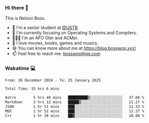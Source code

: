 ### Hi there 👋

<!--
**bosswnx/bosswnx** is a ✨ _special_ ✨ repository because its `README.md` (this file) appears on your GitHub profile.

Here are some ideas to get you started:

- 🔭 I’m currently working on ...
- 🌱 I’m currently learning ...
- 👯 I’m looking to collaborate on ...
- 🤔 I’m looking for help with ...
- 💬 Ask me about ...
- 📫 How to reach me: ...
- 😄 Pronouns: ...
- ⚡ Fun fact: ...
-->

This is Nelson Boss.

- 🏫 I'm a senior student at [@USTB](https://www.ustb.edu.cn/).
- 🌱 I'm currently focusing on Operating Systems and Compilers.
- 🧑🏻‍💻 I'm an AFO OIer and ACMer.
- 🥰 I love movies, books, games and musics.
- 😄 You can know more about me at https://blog.bosswnx.xyz/
- 📫 Feel free to reach me: bosswnx@qq.com

### Wakatime 💻

<!--START_SECTION:waka-->

```txt
From: 26 December 2024 - To: 25 January 2025

Total Time: 15 hrs 6 mins

Astro        5 hrs 40 mins   █████████▒░░░░░░░░░░░░░░░   37.60 %
Markdown     3 hrs 12 mins   █████▒░░░░░░░░░░░░░░░░░░░   21.27 %
JSON         1 hr 51 mins    ███░░░░░░░░░░░░░░░░░░░░░░   12.33 %
MDX          1 hr 51 mins    ███░░░░░░░░░░░░░░░░░░░░░░   12.27 %
C++          1 hr 38 mins    ██▓░░░░░░░░░░░░░░░░░░░░░░   10.88 %
```

<!--END_SECTION:waka-->
